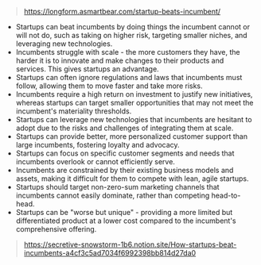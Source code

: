 
> https://longform.asmartbear.com/startup-beats-incumbent/

- Startups can beat incumbents by doing things the incumbent cannot or will not do, such as taking on higher risk, targeting smaller niches, and leveraging new technologies.
- Incumbents struggle with scale - the more customers they have, the harder it is to innovate and make changes to their products and services. This gives startups an advantage.
- Startups can often ignore regulations and laws that incumbents must follow, allowing them to move faster and take more risks.
- Incumbents require a high return on investment to justify new initiatives, whereas startups can target smaller opportunities that may not meet the incumbent's materiality thresholds.
- Startups can leverage new technologies that incumbents are hesitant to adopt due to the risks and challenges of integrating them at scale.
- Startups can provide better, more personalized customer support than large incumbents, fostering loyalty and advocacy.
- Startups can focus on specific customer segments and needs that incumbents overlook or cannot efficiently serve.
- Incumbents are constrained by their existing business models and assets, making it difficult for them to compete with lean, agile startups.
- Startups should target non-zero-sum marketing channels that incumbents cannot easily dominate, rather than competing head-to-head.
- Startups can be "worse but unique" - providing a more limited but differentiated product at a lower cost compared to the incumbent's comprehensive offering.

> https://secretive-snowstorm-1b6.notion.site/How-startups-beat-incumbents-a4cf3c5ad7034f6992398bb814d27da0
